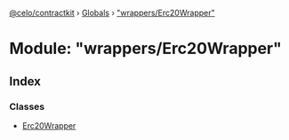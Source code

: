 [@celo/contractkit](../README.md) › [Globals](../globals.md) › ["wrappers/Erc20Wrapper"](_wrappers_erc20wrapper_.md)

# Module: "wrappers/Erc20Wrapper"

## Index

### Classes

* [Erc20Wrapper](../classes/_wrappers_erc20wrapper_.erc20wrapper.md)
